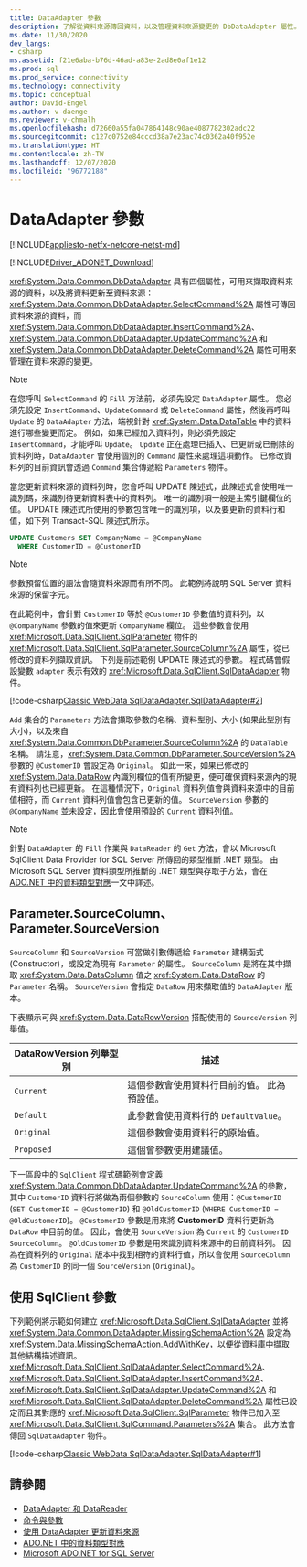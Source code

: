 ```yaml
---
title: DataAdapter 參數
description: 了解從資料來源傳回資料，以及管理資料來源變更的 DbDataAdapter 屬性。
ms.date: 11/30/2020
dev_langs:
- csharp
ms.assetid: f21e6aba-b76d-46ad-a83e-2ad8e0af1e12
ms.prod: sql
ms.prod_service: connectivity
ms.technology: connectivity
ms.topic: conceptual
author: David-Engel
ms.author: v-daenge
ms.reviewer: v-chmalh
ms.openlocfilehash: d72660a55fa047864148c90ae4087782302adc22
ms.sourcegitcommit: c127c0752e84cccd38a7e23ac74c0362a40f952e
ms.translationtype: HT
ms.contentlocale: zh-TW
ms.lasthandoff: 12/07/2020
ms.locfileid: "96772188"
---
```

# <a name="dataadapter-parameters"></a>DataAdapter 參數

[!INCLUDE[appliesto-netfx-netcore-netst-md](../../includes/appliesto-netfx-netcore-netst-md.md)]

[!INCLUDE[Driver_ADONET_Download](../../includes/driver_adonet_download.md)]

<xref:System.Data.Common.DbDataAdapter> 具有四個屬性，可用來擷取資料來源的資料，以及將資料更新至資料來源：<xref:System.Data.Common.DbDataAdapter.SelectCommand%2A> 屬性可傳回資料來源的資料，而 <xref:System.Data.Common.DbDataAdapter.InsertCommand%2A>、<xref:System.Data.Common.DbDataAdapter.UpdateCommand%2A> 和 <xref:System.Data.Common.DbDataAdapter.DeleteCommand%2A> 屬性可用來管理在資料來源的變更。

> [!NOTE]
> 在您呼叫 `SelectCommand` 的 `Fill` 方法前，必須先設定 `DataAdapter` 屬性。 您必須先設定 `InsertCommand`、`UpdateCommand` 或 `DeleteCommand` 屬性，然後再呼叫 `Update` 的 `DataAdapter` 方法，端視針對 <xref:System.Data.DataTable> 中的資料進行哪些變更而定。 例如，如果已經加入資料列，則必須先設定 `InsertCommand`，才能呼叫 `Update`。 `Update` 正在處理已插入、已更新或已刪除的資料列時，`DataAdapter` 會使用個別的 `Command` 屬性來處理這項動作。 已修改資料列的目前資訊會透過 `Command` 集合傳遞給 `Parameters` 物件。

當您更新資料來源的資料列時，您會呼叫 UPDATE 陳述式，此陳述式會使用唯一識別碼，來識別待更新資料表中的資料列。 唯一的識別項一般是主索引鍵欄位的值。 UPDATE 陳述式所使用的參數包含唯一的識別項，以及要更新的資料行和值，如下列 Transact-SQL 陳述式所示。

```sql
UPDATE Customers SET CompanyName = @CompanyName
  WHERE CustomerID = @CustomerID  
```  

> [!NOTE]
> 參數預留位置的語法會隨資料來源而有所不同。 此範例將說明 SQL Server 資料來源的保留字元。

在此範例中，會針對 `CustomerID` 等於 `@CustomerID` 參數值的資料列，以 `@CompanyName` 參數的值來更新 `CompanyName` 欄位。 這些參數會使用 <xref:Microsoft.Data.SqlClient.SqlParameter> 物件的 <xref:Microsoft.Data.SqlClient.SqlParameter.SourceColumn%2A> 屬性，從已修改的資料列擷取資訊。 下列是前述範例 UPDATE 陳述式的參數。 程式碼會假設變數 `adapter` 表示有效的 <xref:Microsoft.Data.SqlClient.SqlDataAdapter> 物件。

[!code-csharp[Classic WebData SqlDataAdapter.SqlDataAdapter#2](~/../sqlclient/doc/samples/SqlDataAdapter_SqlDataAdapter.cs#2)]

`Add` 集合的 `Parameters` 方法會擷取參數的名稱、資料型別、大小 (如果此型別有大小)，以及來自 <xref:System.Data.Common.DbParameter.SourceColumn%2A> 的 `DataTable` 名稱。 請注意，<xref:System.Data.Common.DbParameter.SourceVersion%2A> 參數的 `@CustomerID` 會設定為 `Original`。 如此一來，如果已修改的 <xref:System.Data.DataRow> 內識別欄位的值有所變更，便可確保資料來源內的現有資料列也已經更新。 在這種情況下，`Original` 資料列值會與資料來源中的目前值相符，而 `Current` 資料列值會包含已更新的值。 `SourceVersion` 參數的 `@CompanyName` 並未設定，因此會使用預設的 `Current` 資料列值。

> [!NOTE]
> 針對 `DataAdapter` 的 `Fill` 作業與 `DataReader` 的 `Get` 方法，會以 Microsoft SqlClient Data Provider for SQL Server 所傳回的類型推斷 .NET 類型。 由 Microsoft SQL Server 資料類型所推斷的 .NET 類型與存取子方法，會在 [ADO.NET 中的資料類型對應](data-type-mappings-ado-net.md)一文中詳述。

## <a name="parametersourcecolumn-parametersourceversion"></a>Parameter.SourceColumn、Parameter.SourceVersion

`SourceColumn` 和 `SourceVersion` 可當做引數傳遞給 `Parameter` 建構函式 (Constructor)，或設定為現有 `Parameter` 的屬性。 `SourceColumn` 是將在其中擷取 <xref:System.Data.DataColumn> 值之 <xref:System.Data.DataRow> 的 `Parameter` 名稱。 `SourceVersion` 會指定 `DataRow` 用來擷取值的 `DataAdapter` 版本。

下表顯示可與 <xref:System.Data.DataRowVersion> 搭配使用的 `SourceVersion` 列舉值。

|DataRowVersion 列舉型別|描述|  
|--------------------------------|-----------------|  
|`Current`|這個參數會使用資料行目前的值。 此為預設值。|  
|`Default`|此參數會使用資料行的 `DefaultValue`。|  
|`Original`|這個參數會使用資料行的原始值。|  
|`Proposed`|這個會參數使用建議值。|  

下一區段中的 `SqlClient` 程式碼範例會定義 <xref:System.Data.Common.DbDataAdapter.UpdateCommand%2A> 的參數，其中 `CustomerID` 資料行將做為兩個參數的 `SourceColumn` 使用：`@CustomerID` (`SET CustomerID = @CustomerID`) 和 `@OldCustomerID` (`WHERE CustomerID = @OldCustomerID`)。 `@CustomerID` 參數是用來將 **CustomerID** 資料行更新為 `DataRow` 中目前的值。 因此，會使用 `SourceVersion` 為 `Current` 的 `CustomerID` `SourceColumn`。 `@OldCustomerID` 參數是用來識別資料來源中的目前資料列。 因為在資料列的 `Original` 版本中找到相符的資料行值，所以會使用 `SourceColumn` 為 `CustomerID` 的同一個 `SourceVersion` (`Original`)。

## <a name="work-with-sqlclient-parameters"></a>使用 SqlClient 參數

下列範例將示範如何建立 <xref:Microsoft.Data.SqlClient.SqlDataAdapter> 並將 <xref:System.Data.Common.DataAdapter.MissingSchemaAction%2A> 設定為 <xref:System.Data.MissingSchemaAction.AddWithKey>，以便從資料庫中擷取其他結構描述資訊。 <xref:Microsoft.Data.SqlClient.SqlDataAdapter.SelectCommand%2A>、<xref:Microsoft.Data.SqlClient.SqlDataAdapter.InsertCommand%2A>、<xref:Microsoft.Data.SqlClient.SqlDataAdapter.UpdateCommand%2A> 和 <xref:Microsoft.Data.SqlClient.SqlDataAdapter.DeleteCommand%2A> 屬性已設定而且其對應的 <xref:Microsoft.Data.SqlClient.SqlParameter> 物件已加入至 <xref:Microsoft.Data.SqlClient.SqlCommand.Parameters%2A> 集合。 此方法會傳回 `SqlDataAdapter` 物件。

[!code-csharp[Classic WebData SqlDataAdapter.SqlDataAdapter#1](~/../sqlclient/doc/samples/SqlDataAdapter_SqlDataAdapter.cs#1)]

## <a name="see-also"></a>請參閱

- [DataAdapter 和 DataReader](dataadapters-datareaders.md)
- [命令與參數](commands-parameters.md)
- [使用 DataAdapter 更新資料來源](update-data-sources-with-dataadapters.md)
- [ADO.NET 中的資料類型對應](data-type-mappings-ado-net.md)
- [Microsoft ADO.NET for SQL Server](microsoft-ado-net-sql-server.md)
